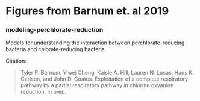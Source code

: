 # Figures from Barnum et. al 2019

### modeling-perchlorate-reduction

Models for understanding the interaction between perchlorate-reducing bacteria and chlorate-reducing bacteria

Citation:
>Tyler P. Barnum, Yiwei Cheng, Kaisle A. Hill, Lauren N. Lucas, Hans K. Carlson, and John D. Coates. Exploitation of a complete respiratory pathway by a partial respiratory pathway in chlorine oxyanion reduction. In prep.
